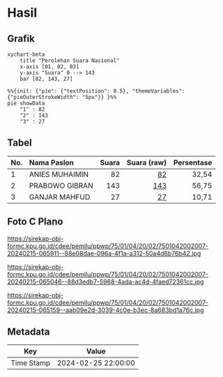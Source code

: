 # Hasil

## Grafik

```mermaid
xychart-beta
    title "Perolehan Suara Nasional"
    x-axis [01, 02, 03]
    y-axis "Suara" 0 --> 143
    bar [82, 143, 27]
```

```mermaid
%%{init: {"pie": {"textPosition": 0.5}, "themeVariables": {"pieOuterStrokeWidth": "5px"}} }%%
pie showData
    "1" : 82
    "2" : 143
    "3" : 27
```

## Tabel

| No. | Nama Paslon    | Suara | Suara (raw) | Persentase |
|:--- |:-------------- | -----:| -----------:| ----------:|
| 1   | ANIES MUHAIMIN | 82    | [82][p-1]   | 32,54      |
| 2   | PRABOWO GIBRAN | 143   | [143][p-2]  | 56,75      |
| 3   | GANJAR MAHFUD  | 27    | [27][p-3]   | 10,71      |


[p-1]: https://github.com/gigit-pemilu/pemilu-2024/blob/main/pilpres/hitung-suara/sub/75-gorontalo/sub/01-gorontalo/sub/04-tibawa/sub/2002-isimu-selatan/sub/007-tps/sub/paslon-1.txt
[p-2]: https://github.com/gigit-pemilu/pemilu-2024/blob/main/pilpres/hitung-suara/sub/75-gorontalo/sub/01-gorontalo/sub/04-tibawa/sub/2002-isimu-selatan/sub/007-tps/sub/paslon-2.txt
[p-3]: https://github.com/gigit-pemilu/pemilu-2024/blob/main/pilpres/hitung-suara/sub/75-gorontalo/sub/01-gorontalo/sub/04-tibawa/sub/2002-isimu-selatan/sub/007-tps/sub/paslon-3.txt

## Foto C Plano

https://sirekap-obj-formc.kpu.go.id/cdee/pemilu/ppwp/75/01/04/20/02/7501042002007-20240215-065911--88e08dae-096a-4f1a-a312-50a4d6b76b42.jpg

https://sirekap-obj-formc.kpu.go.id/cdee/pemilu/ppwp/75/01/04/20/02/7501042002007-20240215-065046--88d3edb7-5968-4ada-ac4d-4faed72361cc.jpg

https://sirekap-obj-formc.kpu.go.id/cdee/pemilu/ppwp/75/01/04/20/02/7501042002007-20240215-065159--aab09e2d-3039-4c0e-b3ec-8a683bd1a76c.jpg


## Metadata

| Key        | Value               |
| ---------- | ------------------- |
| Time Stamp | 2024-02-25 22:00:00 |



